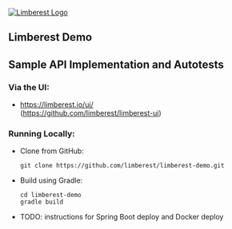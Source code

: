 [![Limberest Logo](https://limberest.github.io/limberest/img/logo.png)](https://limberest.io)

## Limberest Demo
## Sample API Implementation and Autotests

### Via the UI:
  - https://limberest.io/ui/<br>
    (<https://github.com/limberest/limberest-ui>)

### Running Locally:
  - Clone from GitHub:
    ```
    git clone https://github.com/limberest/limberest-demo.git
    ```
  - Build using Gradle:
    ```
    cd limberest-demo
    gradle build
    ```
  - TODO: instructions for Spring Boot deploy and Docker deploy